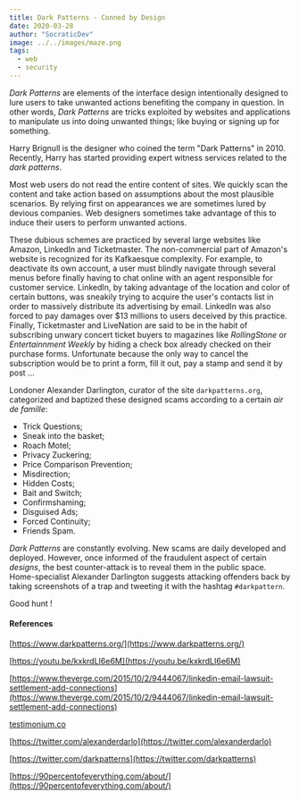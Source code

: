 ```yaml
---
title: Dark Patterns - Conned by Design
date: 2020-03-28
author: "SocraticDev"
image: ../../images/maze.png
tags:
  - web
  - security
---
```


_Dark Patterns_ are elements of the interface design intentionally designed to lure users to take unwanted actions benefiting the company in question. In other words, _Dark Patterns_ are tricks exploited by websites and applications to manipulate us into doing unwanted things; like buying or signing up for something.

Harry Brignull is the designer who coined the term "Dark Patterns" in 2010. Recently, Harry has started providing expert witness services related to the _dark patterns_.

Most web users do not read the entire content of sites. We quickly scan the content and take action based on assumptions about the most plausible scenarios. By relying first on appearances we are sometimes lured by devious companies. Web designers sometimes take advantage of this to induce their users to perform unwanted actions.

These dubious schemes are practiced by several large websites like Amazon, LinkedIn and Ticketmaster. The non-commercial part of Amazon's website is recognized for its Kafkaesque complexity. For example, to deactivate its own account, a user must blindly navigate through several menus before finally having to chat online with an agent responsible for customer service. LinkedIn, by taking advantage of the location and  color of certain buttons, was sneakily trying to acquire the user's contacts list in order to massively distribute its advertising by email. LinkedIn was also forced to pay damages over $13 millions to users deceived by this practice. Finally, Ticketmaster and LiveNation are said to be in the habit of subscribing unwary concert ticket buyers to magazines like _RollingStone_ or _Entertainnment Weekly_ by hiding a check box already checked on their purchase forms. Unfortunate because the only way to cancel the subscription would be to print a form, fill it out, pay a stamp and send it by post ...

Londoner Alexander Darlington, curator of the site ``darkpatterns.org``, categorized and baptized these designed scams according to a certain _air de famille_:

- Trick Questions;
- Sneak into the basket;
- Roach Motel;
- Privacy Zuckering;
- Price Comparison Prevention;
- Misdirection;
- Hidden Costs;
- Bait and Switch;
- Confirmshaming;
- Disguised Ads;
- Forced Continuity;
- Friends Spam.

_Dark Patterns_ are constantly evolving. New scams are daily developed and deployed. However, once informed of the fraudulent aspect of certain _designs_, the best counter-attack is to reveal them in the public space. Home-specialist Alexander Darlington suggests attacking offenders back by taking screenshots of a trap and tweeting it with the hashtag ``#darkpattern``.

Good hunt !

#### References

[https://www.darkpatterns.org/](https://www.darkpatterns.org/)

[https://youtu.be/kxkrdLI6e6M](https://youtu.be/kxkrdLI6e6M)

[https://www.theverge.com/2015/10/2/9444067/linkedin-email-lawsuit-settlement-add-connections](https://www.theverge.com/2015/10/2/9444067/linkedin-email-lawsuit-settlement-add-connections)

[testimonium.co](testimonium.co)

[https://twitter.com/alexanderdarlo](https://twitter.com/alexanderdarlo)

[https://twitter.com/darkpatterns](https://twitter.com/darkpatterns)

[https://90percentofeverything.com/about/](https://90percentofeverything.com/about/)


